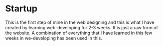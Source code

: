 # Startup
This is the first step of mine in the web designing and this is what I have created by learning web-developing for 2-3 weeks. It is just a raw form of the website. A combination of everything that I have learned in this few weeks in we-developing has been used in this.
